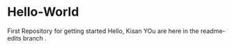 # Hello-World
First Repository for getting started
Hello, Kisan 
YOu are here in the readme-edits branch .
